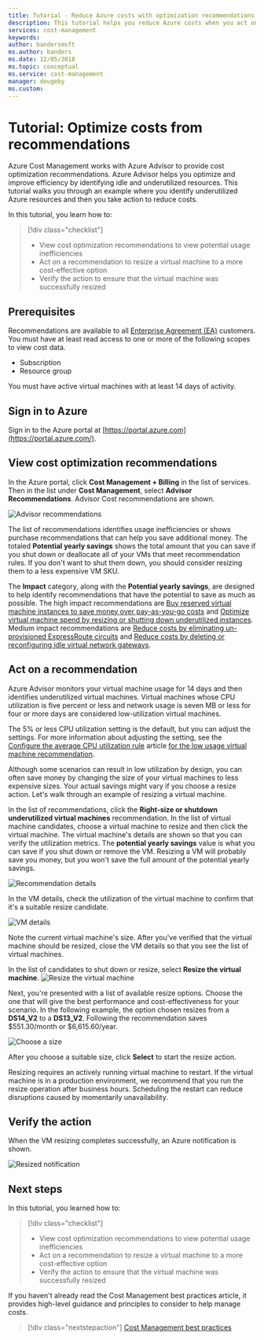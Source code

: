 ```yaml
---
title: Tutorial - Reduce Azure costs with optimization recommendations | Microsoft Docs
description: This tutorial helps you reduce Azure costs when you act on optimization recommendations.
services: cost-management
keywords:
author: bandersmsft
ms.author: banders
ms.date: 12/05/2018
ms.topic: conceptual
ms.service: cost-management
manager: dougeby
ms.custom:
---
```


# Tutorial: Optimize costs from recommendations

Azure Cost Management works with Azure Advisor to provide cost optimization recommendations. Azure Advisor helps you optimize and improve efficiency by identifying idle and underutilized resources. This tutorial walks you through an example where you identify underutilized Azure resources and then you take action to reduce costs.

In this tutorial, you learn how to:

> [!div class="checklist"]
> * View cost optimization recommendations to view potential usage inefficiencies
> * Act on a recommendation to resize a virtual machine to a more cost-effective option
> * Verify the action to ensure that the virtual machine was successfully resized

## Prerequisites
Recommendations are available to all [Enterprise Agreement (EA)](https://azure.microsoft.com/pricing/enterprise-agreement/) customers. You must have at least read access to one or more of the following scopes to view cost data.

- Subscription
- Resource group

You must have active virtual machines with at least 14 days of activity.

## Sign in to Azure
Sign in to the Azure portal at [https://portal.azure.com](https://portal.azure.com/).

## View cost optimization recommendations

In the Azure portal, click **Cost Management + Billing** in the list of services. Then in the list under **Cost Management**, select **Advisor Recommendations**. Advisor Cost recommendations are shown.

![Advisor recommendations](./media/tutorial-acm-opt-recommendations/advisor-recommendations.png)

The list of recommendations identifies usage inefficiencies or shows purchase recommendations that can help you save additional money. The totaled **Potential yearly savings** shows the total amount that you can save if you shut down or deallocate all of your VMs that meet recommendation rules. If you don't want to shut them down, you should consider resizing them to a less expensive VM SKU.

The **Impact** category, along with the **Potential yearly savings**, are designed to help identify recommendations that have the potential to save as much as possible. The high impact recommendations are [Buy reserved virtual machine instances to save money over pay-as-you-go costs](../advisor/advisor-cost-recommendations.md#buy-reserved-virtual-machine-instances-to-save-money-over-pay-as-you-go-costs) and [Optimize virtual machine spend by resizing or shutting down underutilized instances](../advisor/advisor-cost-recommendations.md#optimize-virtual-machine-spend-by-resizing-or-shutting-down-underutilized-instances). Medium impact recommendations are [Reduce costs by eliminating un-provisioned ExpressRoute circuits](../advisor/advisor-cost-recommendations.md#reduce-costs-by-eliminating-unprovisioned-expressroute-circuits) and [Reduce costs by deleting or reconfiguring idle virtual network gateways](../advisor/advisor-cost-recommendations.md#reduce-costs-by-deleting-or-reconfiguring-idle-virtual-network-gateways).

## Act on a recommendation

Azure Advisor monitors your virtual machine usage for 14 days and then identifies underutilized virtual machines. Virtual machines whose CPU utilization is five percent or less and network usage is seven MB or less for four or more days are considered low-utilization virtual machines.

The 5% or less CPU utilization setting is the default, but you can adjust the settings. For more information about adjusting the setting, see the [Configure the average CPU utilization rule](../advisor/advisor-get-started.md#configure-the-average-cpu-utilization-rule-for-the-low-usage-virtual-machine-recommendation) article [for the low usage virtual machine recommendation](../advisor/advisor-get-started.md#configure-the-average-cpu-utilization-rule-for-the-low-usage-virtual-machine-recommendation).

Although some scenarios can result in low utilization by design, you can often save money by changing the size of your virtual machines to less expensive sizes. Your actual savings might vary if you choose a resize action. Let's walk through an example of resizing a virtual machine.

In the list of recommendations, click the **Right-size or shutdown underutilized virtual machines** recommendation. In the list of virtual machine candidates, choose a virtual machine to resize and then click the virtual machine. The virtual machine's details are shown so that you can verify the utilization metrics. The **potential yearly savings** value is what you can save if you shut down or remove the VM. Resizing a VM will probably save you money, but you won't save the full amount of the potential yearly savings.

![Recommendation details](./media/tutorial-acm-opt-recommendations/recommendation-details.png)

In the VM details, check the utilization of the virtual machine to confirm that it's a suitable resize candidate.

![VM details](./media/tutorial-acm-opt-recommendations/vm-details.png)

Note the current virtual machine's size. After you've verified that the virtual machine should be resized, close the VM details so that you see the list of virtual machines.

In the list of candidates to shut down or resize, select **Resize the virtual machine**.
![Resize the virtual machine](./media/tutorial-acm-opt-recommendations/resize-vm.png)

Next, you're presented with a list of available resize options. Choose the one that will give the best performance and cost-effectiveness for your scenario. In the following example, the option chosen resizes from a **DS14\_V2** to a **DS13\_V2**. Following the recommendation saves $551.30/month or $6,615.60/year.

![Choose a size](./media/tutorial-acm-opt-recommendations/choose-size.png)

After you choose a suitable size, click **Select** to start the resize action.

Resizing requires an actively running virtual machine to restart. If the virtual machine is in a production environment, we recommend that you run the resize operation after business hours. Scheduling the restart can reduce disruptions caused by momentarily unavailability.

## Verify the action

When the VM resizing completes successfully, an Azure notification is shown.

![Resized notification](./media/tutorial-acm-opt-recommendations/resized-notification.png)

## Next steps

In this tutorial, you learned how to:

> [!div class="checklist"]
> * View cost optimization recommendations to view potential usage inefficiencies
> * Act on a recommendation to resize a virtual machine to a more cost-effective option
> * Verify the action to ensure that the virtual machine was successfully resized

If you haven't already read the Cost Management best practices article, it provides high-level guidance and principles to consider to help manage costs.

> [!div class="nextstepaction"]
> [Cost Management best practices](cost-mgt-best-practices.md)
